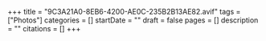 +++
title = "9C3A21A0-8EB6-4200-AE0C-235B2B13AE82.avif"
tags = ["Photos"]
categories = []
startDate = ""
draft = false
pages = []
description = ""
citations = []
+++
